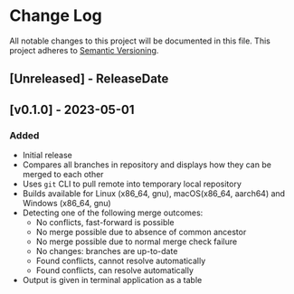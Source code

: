 # Change Log

All notable changes to this project will be documented in this file. 
This project adheres to [Semantic Versioning](http://semver.org/).

## [Unreleased] - ReleaseDate

## [v0.1.0] - 2023-05-01

### Added

- Initial release
- Compares all branches in repository and displays how they can be merged to each other
- Uses `git` CLI to pull remote into temporary local repository
- Builds available for Linux (x86_64, gnu), macOS(x86_64, aarch64) and Windows (x86_64, gnu)
- Detecting one of the following merge outcomes:
  - No conflicts, fast-forward is possible
  - No merge possible due to absence of common ancestor
  - No merge possible due to normal merge check failure
  - No changes: branches are up-to-date
  - Found conflicts, cannot resolve automatically
  - Found conflicts, can resolve automatically
- Output is given in terminal application as a table